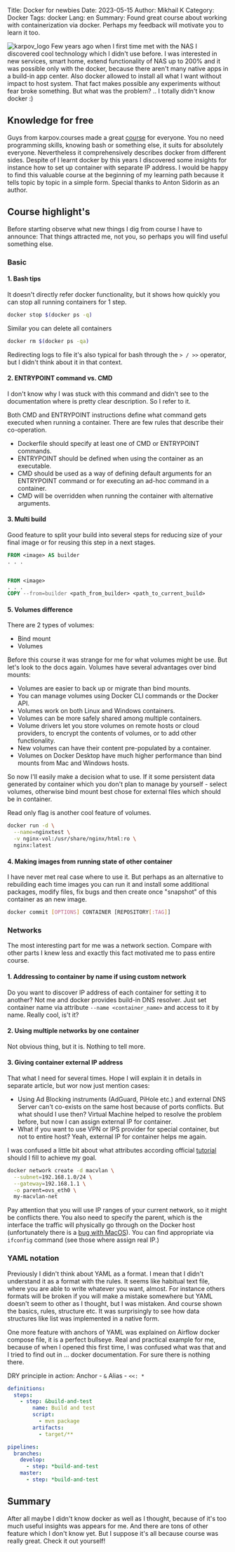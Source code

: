 Title: Docker for newbies
Date: 2023-05-15
Author: Mikhail K
Category: Docker
Tags: docker
Lang: en
Summary: Found great course about working with containerization via docker. Perhaps my feedback will motivate you to learn it too.

![karpov_logo]({static}/images/karpov_logo.png)
Few years ago when I first time met with the NAS I discovered cool technology which I didn't use before. I was interested in new services, smart home, extend functionality of NAS up to 200% and it was possible only with the docker, because there aren't many native apps in a build-in app center. Also docker allowed to install all what I want without impact to host system. That fact makes possible any experiments without fear broke something. But what was the problem? .. I totally didn't know docker :)

## Knowledge for free

Guys from karpov.courses made a great [course](https://karpov.courses/docker) for everyone. You no need programming skills, knowing bash or something else, it suits for absolutely everyone. Nevertheless it comprehensively describes docker from different sides. Despite of I learnt docker by this years I discovered some insights for instance how to set up container with separate IP address. I would be happy to find this valuable course at the beginning of my learning path because it tells topic by topic in a simple form. Special thanks to Anton Sidorin as an author.

## Course highlight's

Before starting observe what new things I dig from course I have to announce: That things attracted me, not you, so perhaps you will find useful something else.

### Basic

#### 1. Bash tips
It doesn't directly refer docker functionality, but it shows how quickly you can stop all running containers for 1 step.

``` bash
docker stop $(docker ps -q)
```

Similar you can delete all containers
``` bash
docker rm $(docker ps -qa)
```

Redirecting logs to file it's also typical for bash through the ```> / >>``` operator, but I didn't think about it in that context.

#### 2. ENTRYPOINT command vs. CMD

I don't know why I was stuck with this command and didn't see to the documentation where is pretty clear description. So I refer to it.

Both CMD and ENTRYPOINT instructions define what command gets executed when running a container. There are few rules that describe their co-operation.

- Dockerfile should specify at least one of CMD or ENTRYPOINT commands.
- ENTRYPOINT should be defined when using the container as an executable.
- CMD should be used as a way of defining default arguments for an ENTRYPOINT command or for executing an ad-hoc command in a container.
- CMD will be overridden when running the container with alternative arguments.

#### 3. Multi build
Good feature to split your build into several steps for reducing size of your final image or for reusing this step in a next stages.

```dockerfile
FROM <image> AS builder
. . .


FROM <image> 
. . .
COPY --from=builder <path_from_builder> <path_to_current_build>
```

#### 5. Volumes difference
There are 2 types of volumes:

- Bind mount
- Volumes

Before this course it was strange for me for what volumes might be use. But let's look to the docs again. Volumes have several advantages over bind mounts:

- Volumes are easier to back up or migrate than bind mounts.
- You can manage volumes using Docker CLI commands or the Docker API.
- Volumes work on both Linux and Windows containers.
- Volumes can be more safely shared among multiple containers.
- Volume drivers let you store volumes on remote hosts or cloud providers, to encrypt the contents of volumes, or to add other functionality.
- New volumes can have their content pre-populated by a container.
- Volumes on Docker Desktop have much higher performance than bind mounts from Mac and Windows hosts.

So now I'll easily make a decision what to use. If it some persistent data generated by container which you don't plan to manage by yourself - select volumes, otherwise bind mount best chose for external files which should be in container.

Read only flag is another cool feature of volumes.

```bash
docker run -d \
  --name=nginxtest \
  -v nginx-vol:/usr/share/nginx/html:ro \
  nginx:latest
```

#### 4. Making images from running state of other container

I have never met real case where to use it. But perhaps as an alternative to rebuilding each time images you can run it and install some additional packages, modify files, fix bugs and then create once "snapshot" of this container as an new image.

```bash
docker commit [OPTIONS] CONTAINER [REPOSITORY[:TAG]]
```

### Networks

The most interesting part for me was a network section. Compare with other parts I knew less and exactly this fact motivated me to pass entire course.

#### 1. Addressing to container by name if using custom network
Do you want to discover IP address of each container for setting it to another? Not me and docker provides build-in DNS resolver. Just set container name via attribute ```--name <container_name>``` and access to it by name. Really cool, is't it?

#### 2. Using multiple networks by one container
Not obvious thing, but it is. Nothing to tell more.

#### 3. Giving container external IP address
That what I need for several times. Hope I will explain it in details in separate article, but wor now just mention cases:

- Using Ad Blocking instruments (AdGuard, PiHole etc.) and external DNS Server can't co-exists on the same host because of ports conflicts. But what should I use then? Virtual Machine helped to resolve the problem before, but now I can assign external IP for container.
- What if  you want to use VPN or IPS provider for special container, but not to entire host? Yeah, external IP for container helps me again.

I was confused a little bit about what attributes according official [tutorial](https://docs.docker.com/network/macvlan/) should I fill to achieve my goal.

```bash
docker network create -d macvlan \
  --subnet=192.168.1.0/24 \
  --gateway=192.168.1.1 \
  -o parent=ovs_eth0 \
  my-macvlan-net
```

Pay attention that you will use IP ranges of your current network, so it might be conflicts there. You also need to specify the parent, which is the interface the traffic will physically go through on the Docker host (unfortunately there is a [bug with MacOS](https://github.com/docker/for-mac/issues/3926)). You can find appropriate via ```ifconfig``` command (see those where assign real IP.)

### YAML notation
Previously I didn't think about YAML as a format. I mean that I didn't understand it as a format with the rules. It seems like habitual text file, where you are able to write whatever you want, almost. For instance others formats will be broken if you will make a mistake somewhere but YAML doesn't seem to other as I thought, but I was mistaken. And course shown the basics, rules, structure etc. It was surprisingly to see how data structures like list was implemented in a native form.

One more feature with anchors of YAML was explained on Airflow docker compose file, it is a perfect bullseye. Real and practical example for me, because of when I opened this first time, I was confused what was that and I tried to find out in ... docker documentation. For sure there is nothing there.

DRY principle in action:
Anchor - ```&```
Alias - ```<<: *```

```yaml
definitions: 
  steps:
    - step: &build-and-test
        name: Build and test
        script:
          - mvn package
        artifacts:
          - target/**

pipelines:
  branches:
    develop:
      - step: *build-and-test
    master:
      - step: *build-and-test
```

## Summary

After all maybe I didn't know docker as well as I thought, because of it's too much useful insights was appears for me. And there are tons of other feature which I don't know yet. But I suppose it's all because course was really great. Check it out yourself!
